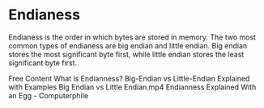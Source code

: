 # Endianess

Endianess is the order in which bytes are stored in memory. The two most common types of endianess are big endian and little endian. Big endian stores the most significant byte first, while little endian stores the least significant byte first.

<ResourceGroupTitle>Free Content</ResourceGroupTitle>
<BadgeLink colorScheme='yellow' badgeText='Read' href='https://www.freecodecamp.org/news/what-is-endianness-big-endian-vs-little-endian/'>What is Endianness? Big-Endian vs Little-Endian Explained with Examples</BadgeLink>
<BadgeLink colorScheme='red' badgeText='Watch' href='https://www.youtube.com/watch?v=JrNF0KRAlyo'>Big Endian vs Little Endian.mp4</BadgeLink>
<BadgeLink colorScheme='red' badgeText='Watch' href='https://www.youtube.com/watch?v=NcaiHcBvDR4'>Endianness Explained With an Egg - Computerphile</BadgeLink>
